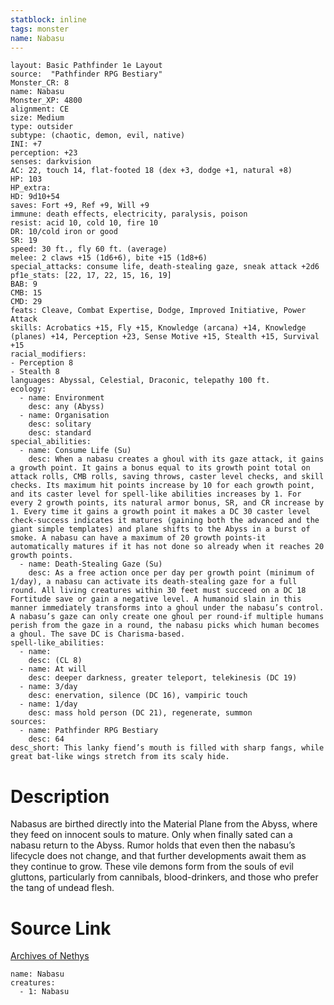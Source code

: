 ```yaml
---
statblock: inline
tags: monster
name: Nabasu
---
```

```statblock
layout: Basic Pathfinder 1e Layout
source:  "Pathfinder RPG Bestiary"
Monster_CR: 8
name: Nabasu
Monster_XP: 4800
alignment: CE
size: Medium
type: outsider
subtype: (chaotic, demon, evil, native)
INI: +7
perception: +23
senses: darkvision
AC: 22, touch 14, flat-footed 18 (dex +3, dodge +1, natural +8)
HP: 103
HP_extra: 
HD: 9d10+54
saves: Fort +9, Ref +9, Will +9
immune: death effects, electricity, paralysis, poison
resist: acid 10, cold 10, fire 10
DR: 10/cold iron or good
SR: 19
speed: 30 ft., fly 60 ft. (average)
melee: 2 claws +15 (1d6+6), bite +15 (1d8+6)
special_attacks: consume life, death-stealing gaze, sneak attack +2d6
pf1e_stats: [22, 17, 22, 15, 16, 19]
BAB: 9
CMB: 15
CMD: 29
feats: Cleave, Combat Expertise, Dodge, Improved Initiative, Power Attack
skills: Acrobatics +15, Fly +15, Knowledge (arcana) +14, Knowledge (planes) +14, Perception +23, Sense Motive +15, Stealth +15, Survival +15
racial_modifiers:
- Perception 8
- Stealth 8
languages: Abyssal, Celestial, Draconic, telepathy 100 ft.
ecology:
  - name: Environment
    desc: any (Abyss)
  - name: Organisation
    desc: solitary
    desc: standard
special_abilities:
  - name: Consume Life (Su)
    desc: When a nabasu creates a ghoul with its gaze attack, it gains a growth point. It gains a bonus equal to its growth point total on attack rolls, CMB rolls, saving throws, caster level checks, and skill checks. Its maximum hit points increase by 10 for each growth point, and its caster level for spell-like abilities increases by 1. For every 2 growth points, its natural armor bonus, SR, and CR increase by 1. Every time it gains a growth point it makes a DC 30 caster level check-success indicates it matures (gaining both the advanced and the giant simple templates) and plane shifts to the Abyss in a burst of smoke. A nabasu can have a maximum of 20 growth points-it automatically matures if it has not done so already when it reaches 20 growth points.
  - name: Death-Stealing Gaze (Su)
    desc: As a free action once per day per growth point (minimum of 1/day), a nabasu can activate its death-stealing gaze for a full round. All living creatures within 30 feet must succeed on a DC 18 Fortitude save or gain a negative level. A humanoid slain in this manner immediately transforms into a ghoul under the nabasu’s control. A nabasu’s gaze can only create one ghoul per round-if multiple humans perish from the gaze in a round, the nabasu picks which human becomes a ghoul. The save DC is Charisma-based.
spell-like_abilities:
  - name:
    desc: (CL 8)
  - name: At will
    desc: deeper darkness, greater teleport, telekinesis (DC 19)
  - name: 3/day
    desc: enervation, silence (DC 16), vampiric touch
  - name: 1/day
    desc: mass hold person (DC 21), regenerate, summon
sources:
  - name: Pathfinder RPG Bestiary
    desc: 64
desc_short: This lanky fiend’s mouth is filled with sharp fangs, while great bat-like wings stretch from its scaly hide.
```
# Description
Nabasus are birthed directly into the Material Plane from the Abyss, where they feed on innocent souls to mature. Only when finally sated can a nabasu return to the Abyss. Rumor holds that even then the nabasu’s lifecycle does not change, and that further developments await them as they continue to grow. These vile demons form from the souls of evil gluttons, particularly from cannibals, blood-drinkers, and those who prefer the tang of undead flesh.
# Source Link
[Archives of Nethys](https://aonprd.com/MonsterDisplay.aspx?ItemName=Nabasu)
```encounter-table
name: Nabasu
creatures:
  - 1: Nabasu
```
